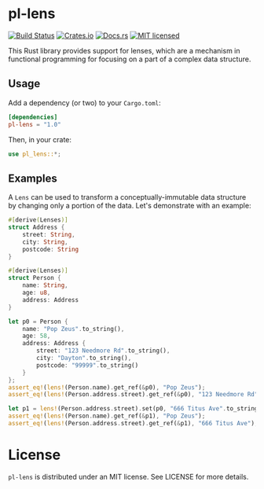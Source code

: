 # pl-lens

[![Build Status][gh-actions-badge]][gh-actions-url]
[![Crates.io][crates-badge]][crates-url]
[![Docs.rs][docs-badge]][docs-url]
[![MIT licensed][mit-badge]][mit-url]

[gh-actions-badge]: https://github.com/plausiblelabs/lens-rs/workflows/Build/badge.svg?event=push
[gh-actions-url]: https://github.com/plausiblelabs/lens-rs/actions?query=workflow%3ABuild+branch%3Amaster
[crates-badge]: https://img.shields.io/crates/v/pl-lens.svg
[crates-url]: https://crates.io/crates/pl-lens
[docs-badge]: https://docs.rs/pl-lens/badge.svg
[docs-url]: https://docs.rs/pl-lens
[mit-badge]: https://img.shields.io/badge/license-MIT-blue.svg
[mit-url]: LICENSE

This Rust library provides support for lenses, which are a mechanism in functional programming for focusing on a part of a complex data structure.

## Usage

Add a dependency (or two) to your `Cargo.toml`:

```toml
[dependencies]
pl-lens = "1.0"
```

Then, in your crate:

```rust
use pl_lens::*;
```

## Examples

A `Lens` can be used to transform a conceptually-immutable data structure by changing only a portion of the data.  Let's demonstrate with an example:

```rust
#[derive(Lenses)]
struct Address {
    street: String,
    city: String,
    postcode: String
}

#[derive(Lenses)]
struct Person {
    name: String,
    age: u8,
    address: Address
}

let p0 = Person {
    name: "Pop Zeus".to_string(),
    age: 58,
    address: Address {
        street: "123 Needmore Rd".to_string(),
        city: "Dayton".to_string(),
        postcode: "99999".to_string()
    }
};
assert_eq!(lens!(Person.name).get_ref(&p0), "Pop Zeus");
assert_eq!(lens!(Person.address.street).get_ref(&p0), "123 Needmore Rd");

let p1 = lens!(Person.address.street).set(p0, "666 Titus Ave".to_string());
assert_eq!(lens!(Person.name).get_ref(&p1), "Pop Zeus");
assert_eq!(lens!(Person.address.street).get_ref(&p1), "666 Titus Ave");
```

# License

`pl-lens` is distributed under an MIT license.  See LICENSE for more details.
